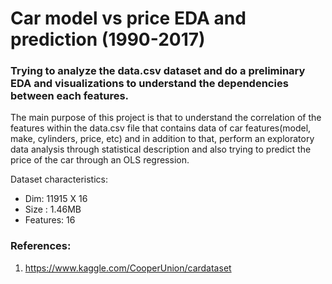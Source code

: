 # Car model vs price EDA and prediction (1990-2017)	

### Trying to analyze the data.csv dataset and do a preliminary EDA and visualizations to understand the dependencies between each features.

The main purpose of this project is that to understand the correlation of the features within the data.csv file that contains data of car features(model, make, cylinders, price, etc) and in addition to that, perform an exploratory data analysis through statistical description and also trying to predict the price of the car through an OLS regression. 

Dataset characteristics:

 - Dim: 11915 X 16
 - Size : 1.46MB
 - Features: 16


### References:

 1. https://www.kaggle.com/CooperUnion/cardataset